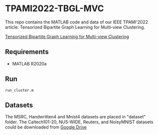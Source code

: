 # TPAMI2022-TBGL-MVC

This repo contains the MATLAB code and data of our IEEE TPAMI'2022 article: Tensorized Bipartite Graph Learning for Multi-view Clustering.

[Tensorized Bipartite Graph Learning for Multi-view Clustering](https://ieeexplore.ieee.org/document/9813586)

## Requirements
- MATLAB R2020a

## Run
```
run_cluster.m
```

## Datasets
The MSRC, Handwritten4 and Mnist4 datasets are placed in "dataset" folder. The Caltech101-20, NUS-WIDE, Reuters, and NoisyMNIST datasets could be downloaded from [Google Drive](https://drive.google.com/drive/folders/1xsqkzWcZ189fBtp6jGXFucUbiELDNcTY?usp=sharing)
